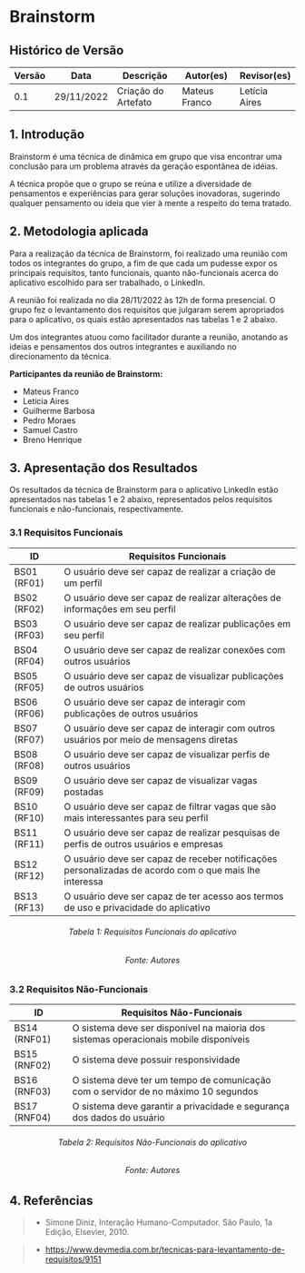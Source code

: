 # Brainstorm

## Histórico de Versão

| Versão | Data | Descrição |  Autor(es) | Revisor(es) |
| --- | --- | --- | --- | --- |
| 0.1 | 29/11/2022 | Criação do Artefato | Mateus Franco | Letícia Aires |

## 1. Introdução

Brainstorm é uma técnica de dinâmica em grupo que visa encontrar uma conclusão para um problema através da geração espontânea de idéias. 

A técnica propõe que o grupo se reúna e utilize a diversidade de pensamentos e experiências para gerar soluções inovadoras, sugerindo qualquer pensamento ou ideia que vier à mente a respeito do tema tratado.

## 2. Metodologia aplicada

Para a realização da técnica de Brainstorm, foi realizado uma reunião com todos os integrantes do grupo, a fim de que cada um pudesse expor os principais requisitos, tanto funcionais, quanto não-funcionais acerca do aplicativo escolhido para ser trabalhado, o LinkedIn.

A reunião foi realizada no dia 28/11/2022 às 12h de forma presencial. O grupo fez o levantamento dos requisitos que julgaram serem apropriados para o aplicativo, os quais estão apresentados nas tabelas 1 e 2 abaixo.

Um dos integrantes atuou como facilitador durante a reunião, anotando as ideias e pensamentos dos outros integrantes e auxiliando no direcionamento da técnica.

**Participantes da reunião de Brainstorm:**

* Mateus Franco
* Letícia Aires
* Guilherme Barbosa
* Pedro Moraes
* Samuel Castro
* Breno Henrique

## 3. Apresentação dos Resultados

Os resultados da técnica de Brainstorm para o aplicativo LinkedIn estão apresentados nas tabelas 1 e 2 abaixo, representados pelos requisitos funcionais e não-funcionais, respectivamente.

### 3.1 Requisitos Funcionais

| ID | Requisitos Funcionais |
| --- | --- |
| BS01 (RF01) | O usuário deve ser capaz de realizar a criação de um perfil |
| BS02 (RF02) | O usuário deve ser capaz de realizar alterações de informações em seu perfil |
| BS03 (RF03) | O usuário deve ser capaz de realizar publicações em seu perfil|
| BS04 (RF04) | O usuário deve ser capaz de realizar conexões com outros usuários|
| BS05 (RF05) | O usuário deve ser capaz de visualizar publicações de outros usuários|
| BS06 (RF06) | O usuário deve ser capaz de interagir com publicações de outros usuários|
| BS07 (RF07) | O usuário deve ser capaz de interagir com outros usuários por meio de mensagens diretas|
| BS08 (RF08) | O usuário deve ser capaz de visualizar perfis de outros usuários|
| BS09 (RF09) | O usuário deve ser capaz de visualizar vagas postadas |
| BS10 (RF10) | O usuário deve ser capaz de filtrar vagas que são mais interessantes para seu perfil |
| BS11 (RF11) | O usuário deve ser capaz de realizar pesquisas de perfis de outros usuários e empresas|
| BS12 (RF12) | O usuário deve ser capaz de receber notificações personalizadas de acordo com o que mais lhe interessa |
| BS13 (RF13) | O usuário deve ser capaz de ter acesso aos termos de uso e privacidade do aplicativo|

<h6 align = "center"> Tabela 1: Requisitos Funcionais do aplicativo</h6>
<h6 align = "center"> Fonte: Autores </h6>

### 3.2 Requisitos Não-Funcionais
| ID | Requisitos Não-Funcionais |
| --- | --- |
| BS14 (RNF01) |O sistema deve ser disponível na maioria dos sistemas operacionais mobile disponíveis|
| BS15 (RNF02) |O sistema deve possuir responsividade| 
| BS16 (RNF03) |O sistema deve ter um tempo de comunicação com o servidor de no máximo 10 segundos | 
| BS17 (RNF04) |O sistema deve garantir a privacidade e segurança dos dados do usuário |

<h6 align = "center"> Tabela 2: Requisitos Não-Funcionais do aplicativo</h6>
<h6 align = "center"> Fonte: Autores </h6>


## 4. Referências

> *  Simone Diniz, Interação Humano-Computador. São Paulo, 1a Edição, Elsevier, 2010.


> * https://www.devmedia.com.br/tecnicas-para-levantamento-de-requisitos/9151












